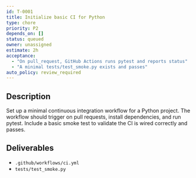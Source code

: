 ```yaml
---
id: T-0001
title: Initialize basic CI for Python
type: chore
priority: P2
depends_on: []
status: queued
owner: unassigned
estimate: 2h
acceptance:
  - "On pull_request, GitHub Actions runs pytest and reports status"
  - "A minimal tests/test_smoke.py exists and passes"
auto_policy: review_required
---
```


## Description
Set up a minimal continuous integration workflow for a Python project. The workflow should trigger on pull requests, install dependencies, and run pytest. Include a basic smoke test to validate the CI is wired correctly and passes.

## Deliverables
- `.github/workflows/ci.yml`
- `tests/test_smoke.py`